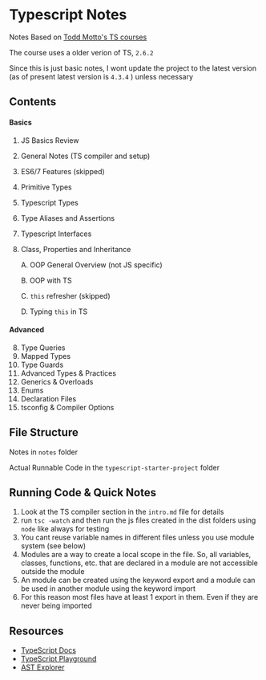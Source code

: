 # Typescript Notes

Notes Based on [Todd Motto's TS courses](https://ultimatecourses.com/courses/typescript)

The course uses a older verion of TS, `2.6.2`

Since this is just basic notes, I wont update the project to the latest version (as of present latest version is `4.3.4` ) unless necessary

## Contents

#### Basics

1. JS Basics Review
2. General Notes (TS compiler and setup)
3. ES6/7 Features (skipped)
4. Primitive Types
5. Typescript Types
6. Type Aliases and Assertions
7. Typescript Interfaces
8.  Class, Properties and Inheritance

    A. OOP General Overview (not JS specific)

    B. OOP with TS

    C. `this` refresher (skipped)

    D. Typing `this` in TS

#### Advanced

8. Type Queries
9. Mapped Types
10. Type Guards
11. Advanced Types & Practices
12. Generics & Overloads
13. Enums
14. Declaration Files
15. tsconfig & Compiler Options

## File Structure

Notes in `notes` folder

Actual Runnable Code in the `typescript-starter-project` folder

## Running Code & Quick Notes

1. Look at the TS compiler section in the `intro.md` file for details
2. run `tsc -watch` and then run the js files created in the dist folders using `node` like always for testing
3. You cant reuse variable names in different files unless you use module system (see below)
4. Modules are a way to create a local scope in the file. So, all variables, classes, functions, etc. that are declared in a module are not accessible outside the module
5. An module can be created using the keyword export and a module can be used in another module using the keyword import
6. For this reason most files have at least 1 export in them. Even if they are never being imported

## Resources

* [TypeScript Docs](https://www.typescriptlang.org)
* [TypeScript Playground](https://www.typescriptlang.org/play)
* [AST Explorer](https://astexplorer.net)
